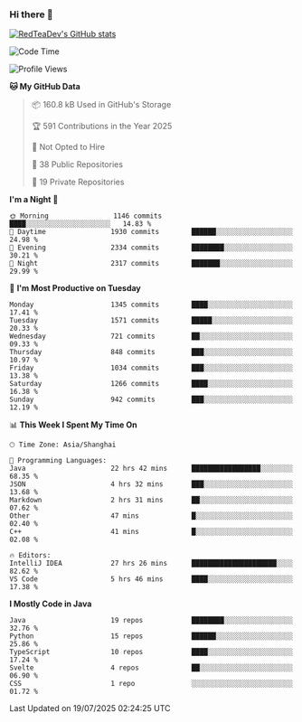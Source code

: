### Hi there 👋

<!--
**RedTeaDev/RedTeaDev** is a ✨ _special_ ✨ repository because its `README.md` (this file) appears on your GitHub profile.

Here are some ideas to get you started:

- 🔭 I’m currently working on ...
- 🌱 I’m currently learning ...
- 👯 I’m looking to collaborate on ...
- 🤔 I’m looking for help with ...
- 💬 Ask me about ...
- 📫 How to reach me: ...
- 😄 Pronouns: ...
- ⚡ Fun fact: ...
-->

<!--
[![wakatime](https://wakatime.com/badge/user/6b101ed0-04c0-4490-9283-eb61f2efff96.svg)](https://wakatime.com/@6b101ed0-04c0-4490-9283-eb61f2efff96)
!-->

[![RedTeaDev's GitHub stats](https://github-readme-stats.vercel.app/api?username=RedTeaDev\&include_all_commits=true)](https://github.com/anuraghazra/github-readme-stats)
<!--
[![willianrod's wakatime stats](https://github-readme-stats.vercel.app/api/wakatime?username=RedTeaDev)](https://github.com/anuraghazra/github-readme-stats)
!-->
<!--START_SECTION:waka-->
![Code Time](http://img.shields.io/badge/Code%20Time-3%2C416%20hrs%2040%20mins-blue)

![Profile Views](http://img.shields.io/badge/Profile%20Views-0-blue)

**🐱 My GitHub Data** 

> 📦 160.8 kB Used in GitHub's Storage 
 > 
> 🏆 591 Contributions in the Year 2025
 > 
> 🚫 Not Opted to Hire
 > 
> 📜 38 Public Repositories 
 > 
> 🔑 19 Private Repositories 
 > 
**I'm a Night 🦉** 

```text
🌞 Morning                1146 commits        ████░░░░░░░░░░░░░░░░░░░░░   14.83 % 
🌆 Daytime                1930 commits        ██████░░░░░░░░░░░░░░░░░░░   24.98 % 
🌃 Evening                2334 commits        ████████░░░░░░░░░░░░░░░░░   30.21 % 
🌙 Night                  2317 commits        ███████░░░░░░░░░░░░░░░░░░   29.99 % 
```
📅 **I'm Most Productive on Tuesday** 

```text
Monday                   1345 commits        ████░░░░░░░░░░░░░░░░░░░░░   17.41 % 
Tuesday                  1571 commits        █████░░░░░░░░░░░░░░░░░░░░   20.33 % 
Wednesday                721 commits         ██░░░░░░░░░░░░░░░░░░░░░░░   09.33 % 
Thursday                 848 commits         ███░░░░░░░░░░░░░░░░░░░░░░   10.97 % 
Friday                   1034 commits        ███░░░░░░░░░░░░░░░░░░░░░░   13.38 % 
Saturday                 1266 commits        ████░░░░░░░░░░░░░░░░░░░░░   16.38 % 
Sunday                   942 commits         ███░░░░░░░░░░░░░░░░░░░░░░   12.19 % 
```


📊 **This Week I Spent My Time On** 

```text
🕑︎ Time Zone: Asia/Shanghai

💬 Programming Languages: 
Java                     22 hrs 42 mins      █████████████████░░░░░░░░   68.35 % 
JSON                     4 hrs 32 mins       ███░░░░░░░░░░░░░░░░░░░░░░   13.68 % 
Markdown                 2 hrs 31 mins       ██░░░░░░░░░░░░░░░░░░░░░░░   07.62 % 
Other                    47 mins             █░░░░░░░░░░░░░░░░░░░░░░░░   02.40 % 
C++                      41 mins             █░░░░░░░░░░░░░░░░░░░░░░░░   02.08 % 

🔥 Editors: 
IntelliJ IDEA            27 hrs 26 mins      █████████████████████░░░░   82.62 % 
VS Code                  5 hrs 46 mins       ████░░░░░░░░░░░░░░░░░░░░░   17.38 % 
```

**I Mostly Code in Java** 

```text
Java                     19 repos            ████████░░░░░░░░░░░░░░░░░   32.76 % 
Python                   15 repos            ██████░░░░░░░░░░░░░░░░░░░   25.86 % 
TypeScript               10 repos            ████░░░░░░░░░░░░░░░░░░░░░   17.24 % 
Svelte                   4 repos             ██░░░░░░░░░░░░░░░░░░░░░░░   06.90 % 
CSS                      1 repo              ░░░░░░░░░░░░░░░░░░░░░░░░░   01.72 % 
```




 Last Updated on 19/07/2025 02:24:25 UTC
<!--END_SECTION:waka-->


